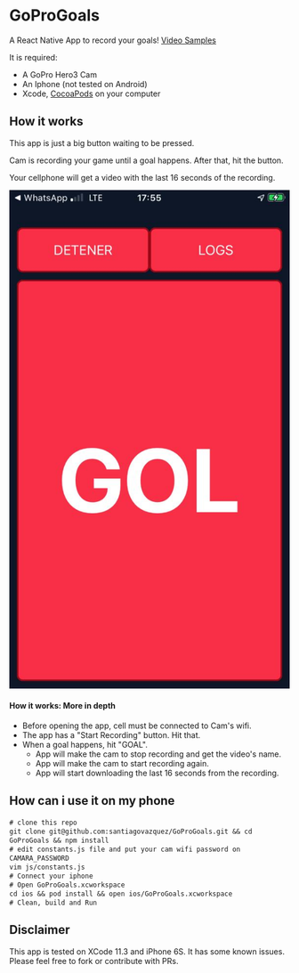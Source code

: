 # GoProGoals

A React Native App to record your goals! [Video Samples](https://www.youtube.com/playlist?list=PLE8Be1z3NnYjlIO-RfyEWX96b0Cmx0zLE)

It is required:

- A GoPro Hero3 Cam
- An Iphone (not tested on Android) 
- Xcode, [CocoaPods](https://guides.cocoapods.org/using/getting-started.html#getting-started) on your computer

## How it works

This app is just a big button waiting to be pressed. 

Cam is recording your game until a goal happens. After that, hit the button.

Your cellphone will get a video with the last 16 seconds of the recording.

![alt text](assets/capture.jpeg)

#### How it works: More in depth
 - Before opening the app, cell must be connected to Cam's wifi. 
 - The app has a "Start Recording" button. Hit that.
 - When a goal happens, hit "GOAL".
    - App will make the cam to stop recording and get the video's name.
    - App will make the cam to start recording again.
    - App will start downloading the last 16 seconds from the recording.
   

## How can i use it on my phone

```
# clone this repo
git clone git@github.com:santiagovazquez/GoProGoals.git && cd GoProGoals && npm install
# edit constants.js file and put your cam wifi password on CAMARA_PASSWORD 
vim js/constants.js
# Connect your iphone
# Open GoProGoals.xcworkspace 
cd ios && pod install && open ios/GoProGoals.xcworkspace
# Clean, build and Run
```


## Disclaimer
This app is tested on XCode 11.3 and iPhone 6S. It has some known issues. Please feel free to fork or contribute with PRs.




